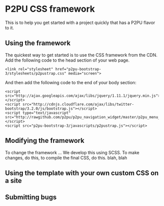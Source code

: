 # P2PU CSS framework

This is to help you get started with a project quickly that has a P2PU flavor to it. 

## Using the framework

The quickest way to get started is to use the CSS framework from the CDN. Add the following code to the head section of your web page.

```	
<link rel="stylesheet" href="p2pu-bootstrap-3/stylesheets/p2pustrap.css" media="screen">
```

And then add the following code to the end of your body section:

```
<script src="http://ajax.googleapis.com/ajax/libs/jquery/1.11.1/jquery.min.js"></script>
<script	src="http://cdnjs.cloudflare.com/ajax/libs/twitter-bootstrap/3.2.0/js/bootstrap.js"></script>
<script type="text/javascript" src="http://rawgithub.com/p2pu/p2pu_navigation_widget/master/p2pu_menu_slider.js"></script>
<script src="p2pu-bootstrap-3/javascripts/p2pustrap.js"></script>
```

## Modifying the framework

To change the framework ...
We develop this using SCSS. To make changes, do this, to compile the final CSS, do this. blah, blah

## Using the template with your own custom CSS on a site

## Submitting bugs

